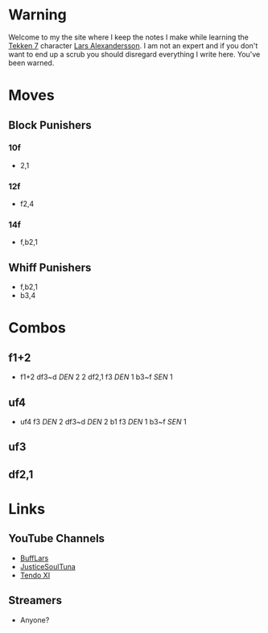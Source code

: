 # Warning

Welcome to my the site where I keep the notes I make while learning the [Tekken 7](https://en.wikipedia.org/wiki/Tekken_7) character [Lars Alexandersson](https://en.wikipedia.org/wiki/Lars_Alexandersson). I am not an expert and if you don't want to end up a scrub you should disregard everything I write here. You've been warned.

# Moves

## Block Punishers

### 10f

- 2,1

### 12f

- f2,4

### 14f

- f,b2,1

## Whiff Punishers

- f,b2,1
- b3,4

# Combos

## f1+2

- f1+2 df3\~d *DEN* 2 2 df2,1 f3 *DEN* 1 b3\~f *SEN* 1

## uf4

- uf4 f3 *DEN* 2 df3\~d *DEN* 2 b1 f3 *DEN* 1 b3\~f *SEN* 1

## uf3

## df2,1

# Links

## YouTube Channels

- [BuffLars](https://www.youtube.com/user/JFRAC601)
- [JusticeSoulTuna](https://www.youtube.com/user/TheSoulOfBasement15)
- [Tendo XI](https://www.youtube.com/user/SuperNicksonic)

## Streamers

- Anyone?
